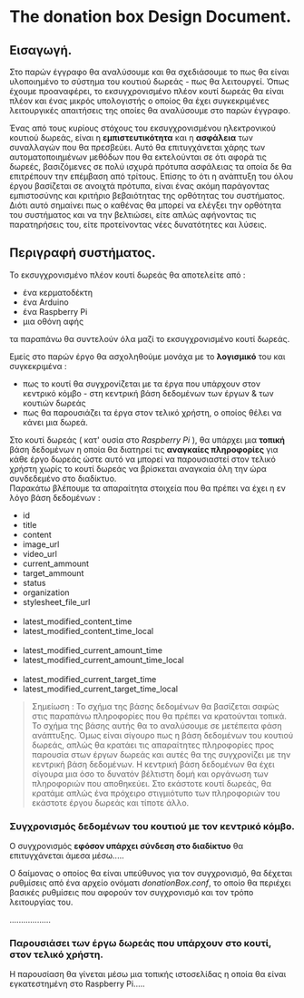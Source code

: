 # The donation box Design Document.

## Εισαγωγή.
Στο παρών έγγραφο θα αναλύσουμε και θα σχεδιάσουμε το πως θα είναι υλοποιημένο το σύστημα του κουτιού δωρεάς - πως θα λειτουργεί. Όπως έχουμε προαναφέρει, το εκσυγχρονισμένο πλέον κουτί δωρεάς θα είναι πλέον και ένας μικρός υπολογιστής ο οποίος θα έχει συγκεκριμένες λειτουργικές απαιτήσεις της οποίες θα αναλύσουμε στο παρών έγγραφο.

Ένας από τους κυρίους στόχους του εκσυγχρονισμένου ηλεκτρονικού κουτιού δωρεάς, είναι η **εμπιστευτικότητα** και η **ασφάλεια** των συναλλαγών που θα πρεσβεύει.
Αυτό θα επιτυγχάνεται χάρης των αυτοματοποιημένων μεθόδων που θα εκτελούνται σε ότι αφορά τις δωρεές, βασιζόμενες σε πολύ ισχυρά πρότυπα ασφάλειας τα οποία δε θα επιτρέπουν την επέμβαση από τρίτους.
Επίσης το ότι η ανάπτυξη του όλου έργου βασίζεται σε ανοιχτά πρότυπα, είναι ένας ακόμη παράγοντας εμπιστοσύνης και κριτήριο βεβαιότητας της ορθότητας του συστήματος. Διότι αυτό σημαίνει πως ο καθένας θα μπορεί να ελέγξει την ορθότητα του συστήματος και να την βελτιώσει, είτε απλώς αφήνοντας τις παρατηρήσεις του, είτε προτείνοντας νέες δυνατότητες και λύσεις.

## Περιγραφή συστήματος.
Το εκσυγχρονισμένο πλέον κουτί δωρεάς θα αποτελείτε από :
* ένα κερματοδέκτη
* ένα Arduino
* ένα Raspberry Pi
* μια οθόνη αφής

τα παραπάνω θα συντελούν όλα μαζί το εκσυγχρονισμένο κουτί δωρεάς.

Εμείς στο παρών έργο θα ασχοληθούμε μονάχα με το **λογισμικό** του και συγκεκριμένα :
* πως το κουτί θα συγχρονίζεται με τα έργα που υπάρχουν στον κεντρικό κόμβο - στη κεντρική βάση δεδομένων των έργων & των κουτιών δωρεάς
* πως θα παρουσιάζει τα έργα στον τελικό χρήστη, ο οποίος θέλει να κάνει μια δωρεά.

Στο κουτί δωρεάς ( κατ' ουσία στο *Raspberry Pi* ), θα υπάρχει μια **τοπική** βάση δεδομένων η οποία θα διατηρεί τις **αναγκαίες πληροφορίες** για κάθε έργο δωρεάς ώστε αυτό να μπορεί να παρουσιαστεί στον τελικό χρήστη χωρίς το κουτί δωρεάς να βρίσκεται αναγκαία όλη την ώρα συνδεδεμένο στο διαδίκτυο.<br>
Παρακάτω βλέπουμε τα απαραίτητα στοιχεία που θα πρέπει να έχει η εν λόγο βάση δεδομένων :

<!-- ![donationboxe_database](http://i.imgur.com/m1FMSLS.png) -->
* id
* title
* content
* image_url
* video_url
* current_ammount
* target_ammount
* status
* organization
* stylesheet_file_url <br><br>
* latest_modified_content_time
* latest_modified_content_time_local <br><br>
* latest_modified_current_amount_time
* latest_modified_current_amount_time_local <br><br>
* latest_modified_current_target_time
* latest_modified_current_target_time_local


> Σημείωση : Το σχήμα της βάσης δεδομένων θα βασίζεται σαφώς στις παραπάνω πληροφορίες που θα πρέπει να κρατούνται τοπικά. Το σχήμα της βάσης αυτής θα το αναλύσουμε σε μετέπειτα φάση ανάπτυξης. Όμως είναι σίγουρο πως η βάση δεδομένων του κουτιού δωρεάς, απλώς θα κρατάει τις απαραίτητες πληροφορίες προς παρουσία στων έργων δωρεάς και αυτές θα της συγχρονίζει με την κεντρική βάση δεδομένων. Η κεντρική βάση δεδομένων θα έχει σίγουρα μια όσο το δυνατόν βέλτιστη δομή και οργάνωση των πληροφοριών που αποθηκεύει. Στο εκάστοτε κουτί δωρεάς, θα κρατάμε απλώς ένα πρόχειρο στιγμιότυπο των πληροφοριών του εκάστοτε έργου δωρεάς και τίποτε άλλο.


### Συγχρονισμός δεδομένων του κουτιού με τον κεντρικό κόμβο.
Ο συγχρονισμός **εφόσον υπάρχει σύνδεση στο διαδίκτυο** θα επιτυγχάνεται άμεσα μέσω.....

Ο δαίμονας ο οποίος θα είναι υπεύθυνος για τον συγχρονισμό, θα δέχεται ρυθμίσεις από ένα αρχείο ονόματι *donationBox.conf*, το οποίο θα περιέχει βασικές ρυθμίσεις που αφορούν τον συγχρονισμό και τον τρόπο λειτουργίας του.

..................


### Παρουσιάσει των έργω δωρεάς που υπάρχουν στο κουτί, στον τελικό χρήστη.
Η παρουσίαση θα γίνεται μέσω μια τοπικής ιστοσελίδας η οποία θα είναι εγκατεστημένη στο Raspberry Pi.....
